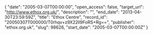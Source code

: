 {
  "date": "2005-03-07T00:00:00", 
  "open_access": false, 
  "target_url": "http://www.ethox.org.uk/", 
  "description": "", 
  "end_date": "2013-04-30T23:59:59Z", 
  "title": "Ethox Centre", 
  "record_id": "20050307T000000/T0rhqv+z9X22Il9FoRS+Rg==", 
  "publisher": "ethox.org.uk", 
  "slug": 98626, 
  "start_date": "2005-03-07T00:00:00Z"
}

